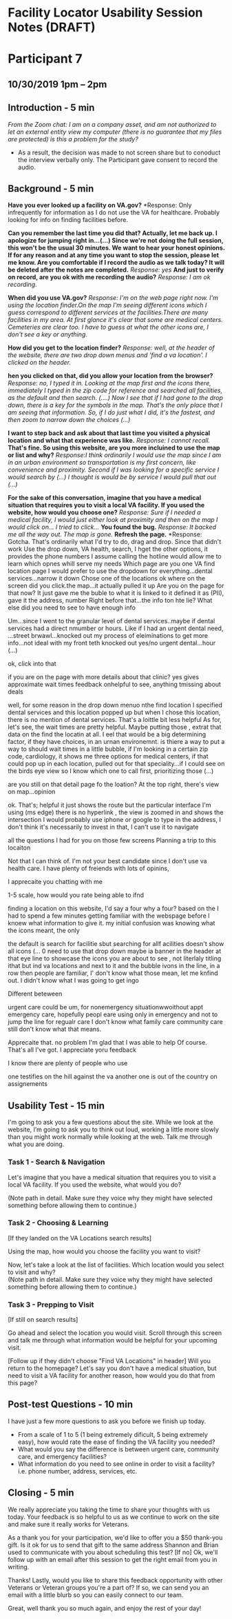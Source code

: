 # Facility Locator Usability Session Notes (DRAFT)
# Participant 7
## 10/30/2019	1pm – 2pm
## Introduction - 5 min

*From the Zoom chat: I am on a company asset, and am not authorized to let an external entity view my computer (there is no guarantee that my files are protected) is this a problem for the study?*
 - As a result, the decision was made to not screen share but to conoduct the interview verbally only. The Participant gave consent to record the audio. 

## Background - 5 min

**Have you ever looked up a facility on VA.gov?**
*Response: Only infrequently for information as I do not use the VA for healthcare. Probably looking for info on finding facilities before. 

**Can you remember the last time you did that? Actually, let me back up. I apologize for jumping right in...(...)
Since we're not doing the full session, this won't be the usual 30 minutes. We want to hear your honest opinions. If for any reason and at any time you want to stop the session, please let me know. Are you comfortable if I record the audio as we talk today? It will be deleted after the notes are completed.**
*Response: yes*
**And just to verify on record, are you ok with me recording the audio?**
*Response: I am ok recording.*

**When did you use VA.gov?**
*Response: I'm on the web page right now. I'm using the location finder.On the map I'm seeing different icons which I guess correspond to different services at the facilities.There are many facilities in my area. At first glance it's clear that some are medical centers.
Cemeteries are clear too. I have to guess at what the other icons are, I don't see a key or anything.* 

**How did you get to the location finder?**
*Response: well, at the header of the website, there are two drop down menus and 'find a va location'. I clicked on the header.*

**hen you clicked on that, did you allow your location from the browser?**
*Response: no, I typed it in. Looking at the map first and the icons there, immediately I typed in the zip code for reference and searched all facilities, as the default and then search. (....) Now I see that if I had gone to the drop down, there is a key for the symbols in the map. That's the only place that I am seeing that information. So, if I do just what I did, it's the fastest, and then zoom to narrow down the choices (...)*

**I want to step back and ask about that last time you visited a physical location and what that experience was like.**
*Response: I cannot recall.*
**That's fine. So using this website, are you more incluined to use the map or list and why?**
*Response:I think ordinarily I would use the map since I am in an urban environment so transportation is my first concern, like convenience and proximity. Second if I was looking for a specific service I would search by (...) I thought is would be by service I would pull that out (...)*

**For the sake of this conversation, imagine that you have a medical situation that requires you to visit a local VA facility. If you used the website, how would you choose one?**
*Response: Sure if I needed a medical facility, I would just either look at proximity and then on the map I would click on... I tried to click...*
**You found the bug.**
*Response: It backed me all the way out. The map is gone.*
**Refresh the page.**
*Response: Gotcha. That's ordinarily what I'd try to do, drag and drop. Since that didn't work
Use the drop down, VA health, search, I hget the other options, it provides the phone numbers I assume calling the hotline would allow me to learn which opnes whill serve my needs
Which page are you one
VA find location page
I would prefer to use the dropdown for everything...dental services...narrow it down
Chose one of the locations 
ok
where on the screen did you click.the map...it actually pulled it up
Are you on the page for that now? It just gave me the buble to what it is linked to it defined it as (PII), gave it the address, number
Right before that...the info ton hte lie?
What else did you need to see to have enough info

Um...since I went to the granular level of dental services..maybe if dental services had a direct nmumber or hours. Like if I had an urgent dental need, ...street brwawl...knocked out my
process of eleiminations to get more info...not ideal with my front teth knocked out
yes/no urgent dental...hour (...)

ok, click into that

if you are on the page with more details about that clinic? yes
gives approximate wait times
feedback onhelpful to see, anything tmissing about deals

well, for some reason in the drop down menuo nthe find location
I specified dental services and this location popped up but when I chose this location, there is no mention of dental services. That's a loittle bit less helpful
As for, let's see, the wait times are pretty helpful. Maybe putting those , extrat that data on the find the locatin at all. I eel that would be a big determining factor, if they have choices, in an urnan environemnt. is thiere a way to put a way to should wait times in a little bubble, if I'm looking in a certain zip code, cardiology, it shows me three options for medical centers, if that could pop up in each location, pulled out for that speciality...if I could see on the birds eye view so I know which one to call first, prioritizing those  (...)

are you still on that detail page fo the loation?
At the top right, there's view on map...opinion

ok. That's; helpful it just shows the route but the particular interface I'm using (ms edge) there is no hyperlink , the view is zoomed in and shows the intersection I would probably use iphone or google to type in the address, I don't think it's necessarily to invest in that, I can't use it to navigate

all the questions I had for you on those few screens 
Planning a trip to this locaiton

Not that I can think of. I'm not your best candidate since I don't use va health care. I have plenty of freiends with lots of opinins, 

I apprecaite you chatting with me

1-5 scale, how would you rate being able to ifnd

finding a location on this website, I'd say a four
why a four?
based on the I had to spend a few minutes getting familiar with the webspage before I knoew what information to give it. my initial confusion was knowing what the icons meant, the only 

the default is search for facilitie sbut searching for allf acilities doesn't show all icons 
(...
0 need to use that drop down 
maybe ia banner in the header at that eye line to showcase the icons you are about to see , not literlaly titling ithat but ind va locations and next to it and the bubble ivons in the line, in a row then people are familiar, I' don't know what those mean, let me knfind out. I didn't know what I was going to get ingo

Different beteween

urgent care could be um, for nonemergency situationwwoithout appt
emergency care, hopefully peopl eare using only in emergency and not to jump the line for regualr care
I don't know what family care
community care
still don't know what that means.

Apprecaite that. no problem I'm glad that I was able to help
Of course. That's all I've got. I appreciate yoru feedback

I know there are plenty of people who use

one testifies on the hill against the va
another one is out of the country on assignements




## Usability Test - 15 min
I'm going to ask you a few questions about the site. While we look at the website, I’m going to ask you to think out loud, working a little more slowly than you might work normally while looking at the web. Talk me through what you are doing.

### Task 1 - Search & Navigation
Let's imagine that you have a medical situation that requires you to visit a local VA facility. If you used the website, what would you do?

(Note path in detail. Make sure they voice why they might have selected something before allowing them to continue.)

### Task 2 - Choosing & Learning
[If they landed on the VA Locations search results]

Using the map, how would you choose the facility you want to visit?

Now, let's take a look at the list of facilities. Which location would you select to visit and why?  
(Note path in detail. Make sure they voice why they might have selected something before allowing them to continue.)

### Task 3 - Prepping to Visit
[If still on search results]

Go ahead and select the location you would visit. Scroll through this screen and talk me through what information would be helpful for your upcoming visit.

[Follow up if they didn't choose "Find VA Locations" in header] Will you return to the homepage? Let's say you don't have a medical situation, but need to visit a VA facility for another reason, how would you do that from this page?

## Post-test Questions - 10 min
I have just a few more questions to ask you before we finish up today.
- From a scale of 1 to 5 (1 being extremely dificult, 5 being extremely easy), how would rate the ease of finding the VA facility you needed?
- What would you say the difference is between urgent care, community care, and emergency facilities?
- What information do you need to see online in order to visit a facility? i.e. phone number, address, services, etc.

## Closing - 5 min
We really appreciate you taking the time to share your thoughts with us today. Your feedback is so helpful to us as we continue to work on the site and make sure it really works for Veterans.

As a thank you for your participation, we'd like to offer you a $50 thank-you gift. Is it ok for us to send that gift to the same address Shannon and Brian used to communicate with you about scheduling this test? [If no] Ok, we'll follow up with an email after this session to get the right email from you in writing.

Thanks! Lastly, would you like to share this feedback opportunity with other Veterans or Veteran groups you're a part of? If so, we can send you an email with a little blurb so you can easily connect to our team.

Great, well thank you so much again, and enjoy the rest of your day!
